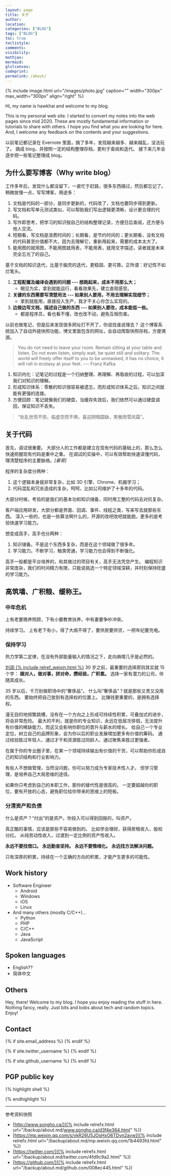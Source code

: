 ```yaml
---
layout: page
title: 关于
author:
location:
categories: ["BLOG"]
tags: ["BLOG"]
toc: true
toclistyle:
comments:
visibility:
mathjax:
mermaid:
glslcanvas:
codeprint:
permalink: /about/
---
```


{% include image.html url="/images/photo.jpg" caption="" width="300px" max_width="300px" align="right" %}

Hi, my name is hawkhai and welcome to my blog.

This is my personal web site.
I started to convert my notes into the web pages since mid 2020.
These are mostly fundamental information or tutorials to share with others.
I hope you find what you are looking for here.
And, I welcome any feedback on the contents and your suggestions.

[^_^]: <http://www.songho.ca/>

以前笔记都记录在 Evernote 里面，搞了多年，发现越来越多、越来越乱，没法玩了。
搞成 blog，并按照一定的结构整理存档，更利于查阅和迭代。
接下来几年会逐步把一些笔记整理成 blog。


## 为什么要写博客（Why write blog）

工作多年后，发现什么都没留下，一直忙于赶路，很多东西搞过，然后都忘记了。
稍微放慢一点，写写博客，用途多：

1. 文档是代码的一部分，是同步更新的，代码改了，文档也要同步得到更新。
2. 写文档和写单元测试类似，可以帮助我们写出逻辑更清晰，设计更合理的代码。
3. 写作即思考，把学习的知识按自己的结构整理记录，方便日后查阅，还方便与他人交流。
4. 短期看，写文档是浪费时间的；长期看，是节约时间的；更长期看，没有文档的代码甚至价值都不大，因为去理解它，重新用起来，需要的成本太大了。
5. 能用图的就用图，不能用图就用表，不能用表，就用文字描述，读者就是未来完全忘光了的自己。

基于文档的知识迭代，比基于脑壳的迭代，更稳固、更可靠。正所谓：好记性不如烂笔头。

1. **工程配置及编译会遇到的问题 --- 想跑起来，成本不用那么大；**
    * 眼见为实，拿到就能运行，看看效果先，建立直观感受。
2. **关键的东西需要写清楚用法 --- 如果别人要用，不用去理解实现细节；**
    * 拿到就能用，直接投入生产，我才不关心你怎么实现的。
3. **边做边写文档，描述自己做的东西 --- 如果别人要改，成本能低一些。**
    * 都是程序员，看也看不懂，改也改不动，避免互相伤害。

以前也做笔记，但是后来发现很多网址打不开了，你说找谁说理去？
这个博客系统加入了自动外链快照功能，博文里面包含的网址，会自动爬取快照存档，方便溯源。

> You do not need to leave your room. Remain sitting at your table and listen.
> Do not even listen, simply wait, be quiet still and solitary.
> The world will freely offer itself to you to be unmasked,
> it has no choice, it will roll in ecstasy at your feet.
> --- Franz Kafka

1. 知识内化：记笔记的过程是一个归纳整理、再理解、再吸收的过程，可以加深我们对知识的理解。
2. 形成知识体系：零散的知识很容易被遗忘，而形成知识体系之后，知识之间就能有更强的连接。
3. 方便回顾：笔记就像我们的硬盘，当缓存失效后，我们依然可以通过硬盘调回，保证知识不丢失。

> “处乱世而不惊，临虚空而不惧，喜迎阴晴圆缺，笑傲雨雪风霜”。


## 关于代码

首先，调试很重要。
大部分人的工作都是建立在现有代码的基础上的，那么怎么快速把握现有代码是重中之重。
在调试的实操中，可以有效帮助快速读懂代码，理清楚程序的主要脉络。*[豪哥]*

程序的复杂度分两种：

1. 这个逻辑本身就非常复杂，比如 3D 引擎、Chrome、机器学习；
2. 代码混乱和冗余造成的复杂，呵呵，比如公司维护了十多年的代码。

大部分时候，考验的是我们的基本功和知识储备，同时用工整的代码去对抗复杂。

客户端应用研发，大部分都是界面、回调、事件、线程之类，写来写去就那些东西。
深入一些的，也是一些算法啊什么的，开源的改吧改吧就能跑，更多的是考验快速学习能力。

想变成高手，高手也分两种：

1. 知识储备。不是这个东西多复杂，而是在这个领域做了很多年。
2. 学习能力。不断学习，触类旁通，学习能力也会得到不断强化。

高手一般都是平台培养的，和其做过的项目有关，高手无法凭空产生。
编程知识非常庞杂，我们的时间精力有限，只能说挑选一个特定领域深耕，并时刻保持旺盛的学习能力。


## 高筑墙、广积粮、缓称王。


### 中年危机

上有老要赡养照顾，下有小要教育扶养，中有妻要争吵冲突。

持续学习。
上有老下有小，得了大病不得了，要供房要供贷，一把年纪要充电。


### 保持学习

热力学第二定律，在没有外部能量输入的情况之下，走向熵增几乎是必然的。

[刘润 {% include relref_weixin.html %}](https://mp.weixin.qq.com/s/vkR26U5JOsHxO6TDvn2avw)
30 岁之前，最重要的选择原则其实就 15 个字：
**跟对人，做对事，拼对命，攒经验，广积累。**
选择一家有潜力的公司，伴随其成长。

35 岁以后，千万别做职场中的“奢侈品”。
什么叫“奢侈品”？就是那些又贵又没用的东西。
要始终把自己放到有选择权的位置上。
比赚钱更重要的，是拥有选择权。

漫无目的地频繁跳槽，没有在一个方向之上形成可持续性积累，可叠加式的进步，将会非常危险。
最大的不利，就是你的专业知识，永远在低层次徘徊，无法提升有价值的稀缺能力，而这又会影响你职位的晋升与薪水的增长。
给自己一个专业定位，树立自己的品牌形象，会为你以后的职业发展增加更多有价值的筹码。
通过经验胜过年轻人、通过才干和资源胜过同龄人、通过聚焦来胜过更强者。

在属于你的专业圈子里，在某一个领域持续输出有价值的干货，可以帮助你形成自己的知识结构和行业影响力。

有些人不想做管理，当然没问题，你可以努力成为专家技术性人才。
但学习管理，是培养自己大局思维的途径。

如果你只考虑到自己的本职工作，那你的替代性是很高的。
一定要超越你的职位，要有开放的心态，避免职位给你带来的思维上的短板。


### 分清资产和负债

什么是资产？“付出”的是资产。你投入可以得到回报的，叫资产。

真正酷的事情，应该是那些不容易做到的。
比如学会理财，获得房租收入、股权分红。
从纯劳动性收入，过渡到一定比例的资产性收入。

**永远不要找借口。**
**永远勤奋坚持。**
**永远不要情绪化。**
**永远找方法解决问题。**

只有深厚的积累，持续在一个正确的方向的积累，才能产生更多的可能性。


## Work history

* Software Engineer
  * Android
  * Windows
  * iOS
  * Linux
* And many others (mostly C/C++)...
  * Python
  * PHP
  * C/C++
  * Java
  * JavaScript


## Spoken languages

* English??
* 简体中文


## Others

Hey, there!
Welcome to my blog.
I hope you enjoy reading the stuff in here.
Nothing fancy, really.
Just bits and bobs about tech and random topics.
Enjoy!


## Contact

<div>
{% if site.email_address %}
<a href="mailto: {{ site.email_address }}">
    <span class="fa-stack fa-lg">
        <i class="fa fa-circle fa-stack-2x"></i>
        <i class="fa fa-envelope fa-stack-1x fa-inverse"></i>
    </span>
</a>
{% endif %}

{% if site.twitter_username %}
<a href="https://twitter.com/{{ site.twitter_username }}">
    <span class="fa-stack fa-lg">
        <i class="fa fa-circle fa-stack-2x"></i>
        <i class="fa fa-twitter fa-stack-1x fa-inverse"></i>
    </span>
</a>
{% endif %}

{% if site.github_username %}
<a href="https://github.com/{{ site.github_username }}">
    <span class="fa-stack fa-lg">
        <i class="fa fa-circle fa-stack-2x"></i>
        <i class="fa fa-github fa-stack-1x fa-inverse"></i>
    </span>
</a>
{% endif %}
</div>


## PGP public key

{% highlight shell %}

{% endhighlight %}



<hr class='reviewline'/>
<p class='reviewtip'><script type='text/javascript' src='{% include relref.html url="/assets/reviewjs/about.md.js" %}'></script></p>
<font class='ref_snapshot'>参考资料快照</font>

- [http://www.songho.ca/]({% include relrefx.html url="/backup/about.md/www.songho.ca/d3f4e364.html" %})
- [https://mp.weixin.qq.com/s/vkR26U5JOsHxO6TDvn2avw]({% include relrefx.html url="/backup/about.md/mp.weixin.qq.com/1b4493fd.html" %})
- [https://twitter.com/]({% include relrefx.html url="/backup/about.md/twitter.com/4fd9c9a2.html" %})
- [https://github.com/]({% include relrefx.html url="/backup/about.md/github.com/008ec445.html" %})
